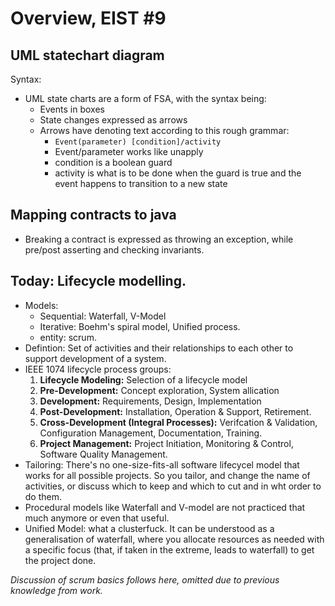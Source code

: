 # Overview, EIST #9

## UML statechart diagram

Syntax: 

- UML state charts are a form of FSA, with the syntax being: 
  - Events in boxes
  - State changes expressed as arrows
  - Arrows have denoting text according to this rough grammar: 
      - `Event(parameter) [condition]/activity`
      - Event/parameter works like unapply
      - condition is a boolean guard
      - activity is what is to be done when the guard is true and the event
        happens to transition to a new state

## Mapping contracts to java

- Breaking a contract is expressed as throwing an exception, while pre/post
  asserting and checking invariants. 

## Today: Lifecycle modelling. 

- Models: 
    - Sequential: Waterfall, V-Model
    - Iterative: Boehm's spiral model, Unified process. 
    - entity: scrum. 
- Defintion: Set of activities and their relationships to each other to support
  development of a system. 
- IEEE 1074 lifecycle process groups:
    1. **Lifecycle Modeling:** Selection of a lifecycle model
    2. **Pre-Development:** Concept exploration, System allication
    3. **Development:** Requirements, Design, Implementation
    4. **Post-Development:** Installation, Operation & Support, Retirement. 
    5. **Cross-Development (Integral Processes):** Verifcation & Validation,
       Configuration Management, Documentation, Training. 
    6. **Project Management:** Project Initiation, Monitoring & Control, Software
       Quality Management.
- Tailoring: There's no one-size-fits-all software lifecycel model that works
  for all possible projects. So you tailor, and change the name of activities,
  or discuss which to keep and which to cut and in wht order to do them. 
- Procedural models like Waterfall and V-model are not practiced that much
  anymore or even that useful. 
- Unified Model: what a clusterfuck. It can be understood as a generalisation
  of waterfall, where you allocate resources as needed with a specific focus
  (that, if taken in the extreme, leads to waterfall) to get the project done. 

_Discussion of scrum basics follows here, omitted due to previous knowledge
from work._ 
